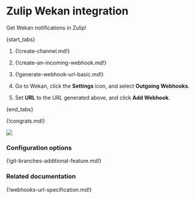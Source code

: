 # Zulip Wekan integration

Get Wekan notifications in Zulip!

{start_tabs}

1. {!create-channel.md!}

1. {!create-an-incoming-webhook.md!}

1. {!generate-webhook-url-basic.md!}

1. Go to Wekan, click the **Settings** icon, and select **Outgoing Webhooks**.

1. Set **URL** to the URL generated above, and click **Add Webhook**.

{end_tabs}

{!congrats.md!}

![](/static/images/integrations/wekan/001.png)

### Configuration options

{!git-branches-additional-feature.md!}

### Related documentation

{!webhooks-url-specification.md!}
